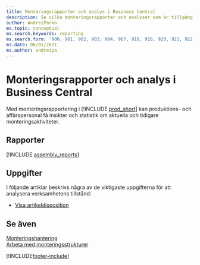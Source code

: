 ```yaml
---
title: Monteringsrapporter och analys i Business Central
description: Se vilka monteringsrapporter och analyser som är tillgängliga i standardversionen av Business Central så att du kan hålla reda på din verksamhet.
author: AndreiPanko
ms.topic: conceptual
ms.search.keywords: reporting
ms.search.form: '900, 901, 902, 903, 904, 907, 910, 916, 920, 921, 922, 923, 940, 941, 942, 930, 931, 932, 914, 915, 905, Report_801, Report_809, Report_810, Report_811, Report_812, Report_915, Report_5871, Report_5872'
ms.date: 06/01/2021
ms.author: andreipa
---
```

# <a name="assembly-reports-and-analytics-in-business-central"></a><a name="assembly-reports-and-analytics-in-business-central"></a>Monteringsrapporter och analys i Business Central

Med monteringsrapportering i [!INCLUDE [prod_short](includes/prod_short.md)] kan produktions- och affärspersonal få insikter och statistik om aktuella och tidigare monteringsaktiviteter.  

## <a name="reports"></a><a name="reports"></a>Rapporter

[!INCLUDE [assembly_reports](includes/assembly-reports-include.md)]

## <a name="tasks"></a><a name="tasks"></a>Uppgifter

I följande artiklar beskrivs några av de viktigaste uppgifterna för att analysera verksamhetens tillstånd:

* [Visa artikeldisposition](inventory-how-availability-overview.md)

## <a name="see-also"></a><a name="see-also"></a>Se även

[Monteringshantering](assembly-assemble-items.md)  
[Arbeta med monteringsstrukturer](assembly-how-work-assembly-boms.md)  

[!INCLUDE[footer-include](includes/footer-banner.md)]
